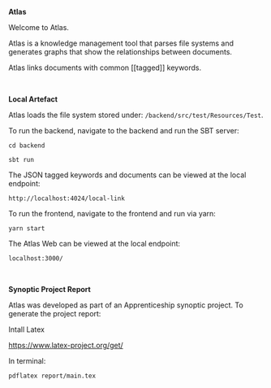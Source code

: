 **Atlas**

Welcome to Atlas.

Atlas is a knowledge management tool that parses file systems and generates graphs that show the relationships between documents.

Atlas links documents with common [[tagged]] keywords.

<br />

**Local Artefact**

Atlas loads the file system stored under: `/backend/src/test/Resources/Test`.

To run the backend, navigate to the backend and run the SBT server:

`cd backend`

`sbt run`

The JSON tagged keywords and documents can be viewed at the local endpoint:

`http://localhost:4024/local-link`

To run the frontend, navigate to the frontend and run via yarn:

`yarn start`

The Atlas Web can be viewed at the local endpoint:

`localhost:3000/`

<br />

**Synoptic Project Report**

Atlas was developed as part of an Apprenticeship synoptic project. To generate the project report:

Intall Latex

https://www.latex-project.org/get/

In terminal:

`pdflatex report/main.tex`
